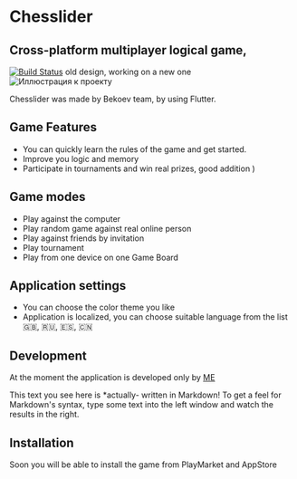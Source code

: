 # Chesslider
## Cross-platform multiplayer logical game,
[![Build Status](https://travis-ci.org/joemccann/dillinger.svg?branch=master)](https://travis-ci.org/joemccann/dillinger)
old design, working on a new one
![Иллюстрация к проекту](https://gitlab.com/pablank/chesslider/-/raw/main/readme_images/601833935.jpeg)


Chesslider was made by Bekoev team, by using Flutter.

## Game Features
- You can quickly learn the rules of the game and get started.
- Improve you logic and memory
- Participate in tournaments and win real prizes, good addition  )


## Game modes
- Play against the computer
- Play random game against real online person
- Play against friends by invitation
- Play tournament
- Play from one device on one Game Board

## Application settings
- You can choose the color theme you like
- Application is localized, you can choose
  suitable language from the list 🇬🇧, 🇷🇺, 🇪🇸, 🇨🇳

## Development
At the moment the application is developed only by [ME](https://www.linkedin.com/in/pavel-bekoev-a60968261/)

This text you see here is *actually- written in Markdown! To get a feel
for Markdown's syntax, type some text into the left window and
watch the results in the right.


## Installation
Soon you will be able to install the game from PlayMarket and AppStore




